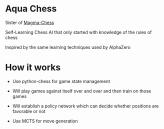 # Aqua Chess

Sister of [Magma-Chess](https://github.com/jbofill10/Magma-Chess)

Self-Learning Chess AI that only started with knowledge of the rules of chess  

Inspired by the same learning techniques used by AlphaZero

# How it works

* Use python-chess for game state management

* Will play games against itself over and over and then train on those games

* Will establish a policy network which can decide whether positions are favorable or not

* Use MCTS for move generation
